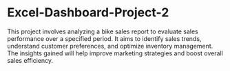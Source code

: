 # Excel-Dashboard-Project-2
This project involves analyzing a bike sales report to evaluate sales performance over a specified period. It aims to identify sales trends, understand customer preferences, and optimize inventory management. The insights gained will help improve marketing strategies and boost overall sales efficiency.
